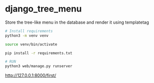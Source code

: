 # django_tree_menu
Store the tree-like menu in the database and render it using templatetag


```sh
# Install requirements
python3 -m venv venv

source venv/bin/activate

pip install -r requirements.txt
```

```sh
# RUN
python3 web/manage.py runserver

```
http://127.0.0.1:8000/first/